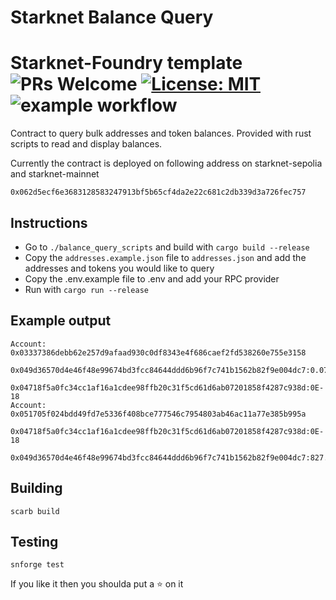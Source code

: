 # Starknet Balance Query

# Starknet-Foundry template ![PRs Welcome](https://img.shields.io/badge/PRs-welcome-green.svg) [![License: MIT](https://img.shields.io/badge/License-MIT-yellow.svg)](https://github.com/amanusk/starknet-foundry-template/blob/main/LICENSE) ![example workflow](https://github.com/amanusk/starknet-foundry-template/actions/workflows/scarb.yml/badge.svg)


Contract to query bulk addresses and token balances. Provided with rust scripts to read and display balances.

Currently the contract is deployed on following address on starknet-sepolia and starknet-mainnet

```
0x062d5ecf6e3683128583247913bf5b65cf4da2e22c681c2db339d3a726fec757
```

## Instructions

- Go to `./balance_query_scripts` and build with `cargo build --release`
- Copy the `addresses.example.json` file to `addresses.json` and add the addresses and tokens you would like to query
- Copy the .env.example file to .env and add your RPC provider
- Run with `cargo run --release`

## Example output
```
Account: 0x03337386debb62e257d9afaad930c0df8343e4f686caef2fd538260e755e3158
	0x049d36570d4e46f48e99674bd3fcc84644ddd6b96f7c741b1562b82f9e004dc7:0.075335331842830930
	0x04718f5a0fc34cc1af16a1cdee98ffb20c31f5cd61d6ab07201858f4287c938d:0E-18
Account: 0x051705f024bdd49fd7e5336f408bce777546c7954803ab46ac11a77e385b995a
	0x04718f5a0fc34cc1af16a1cdee98ffb20c31f5cd61d6ab07201858f4287c938d:0E-18
	0x049d36570d4e46f48e99674bd3fcc84644ddd6b96f7c741b1562b82f9e004dc7:827.540111492939970283
```




## Building

```
scarb build
```

## Testing

```
snforge test
```

If you like it then you shoulda put a ⭐ on it
